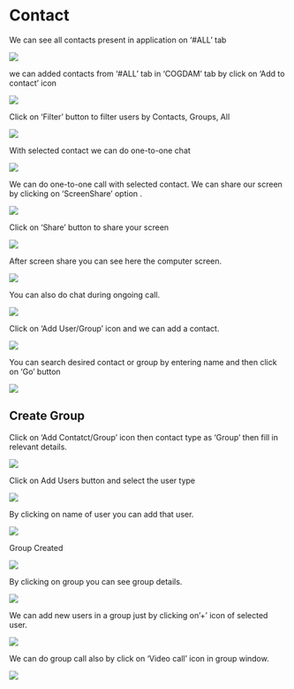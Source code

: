 # Contact

We can see all contacts present in application on ‘\#ALL’ tab

![](../.gitbook/assets/contacts.png)

we can added contacts from ‘\#ALL’ tab in ‘COGDAM’ tab by click on ‘Add to contact’ icon

![](../.gitbook/assets/image%20%2859%29.png)

Click on ‘Filter’ button to filter users by Contacts, Groups, All

![](../.gitbook/assets/image%20%2869%29.png)

With selected contact we can do one-to-one chat

![](../.gitbook/assets/image%20%2812%29.png)

We can do one-to-one call with selected contact. We can share our screen by clicking on ‘ScreenShare’ option .

![](../.gitbook/assets/image%20%285%29.png)

Click on ‘Share’ button to share your screen

![](../.gitbook/assets/image%20%2839%29.png)

After screen share you can see here the computer screen.

![](../.gitbook/assets/image%20%2840%29.png)

You can also do chat during ongoing call.

![](../.gitbook/assets/image%20%2877%29.png)

Click on ‘Add User/Group’ icon and we can add a contact.

![](../.gitbook/assets/image%20%282%29.png)

You can search desired contact or group by entering name and then click on ‘Go’ button

![](../.gitbook/assets/image%20%2867%29.png)

##  **Create Group**

Click on ‘Add Contatct/Group’ icon then contact type as ‘Group’ then fill in relevant details.

![](../.gitbook/assets/image%20%2876%29.png)

Click on Add Users button and select the user type

![](../.gitbook/assets/image%20%2822%29.png)

By clicking on name of user you can add that user.

![](../.gitbook/assets/image%20%2860%29.png)

Group Created

![](../.gitbook/assets/image.png)

By clicking on group you can see group details.

![](../.gitbook/assets/image%20%2886%29.png)

We can add new users in a group just by clicking on’+’ icon of selected user.

![](../.gitbook/assets/image%20%2851%29.png)

We can do group call also by click on ‘Video call’ icon in group window.

![](../.gitbook/assets/image%20%284%29.png)





